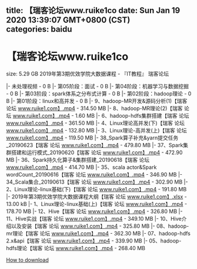
title: 【瑞客论坛www.ruike1co
date: Sun Jan 19 2020 13:39:07 GMT+0800 (CST)    
categories: baidu
---

# 【瑞客论坛www.ruike1co
size: 5.29 GB
 2019年第3期优效学院大数据课程 - 『IT教程』 瑞客论坛
 
|- 未处理视频 - 0 B
|- 第05阶段：面试 - 0 B
|- 第04阶段：机器学习与数据挖掘 - 0 B
|- 第03阶段：spark体系之分布式计算 - 0 B
|- 第02阶段：hadoop理论 - 0 B
|- 第01阶段：linux和高并发 - 0 B
|- 9、hadoop-MR开发&源码分析(1)【瑞客 论坛 www.ruike1.com】.mp4 - 314.50 MB
|- 8、hadoop-MR理论(2)【瑞客 论坛 www.ruike1.com】.mp4 - 1.60 MB
|- 6、hadoop-hdfs集群搭建【瑞客 论坛 www.ruike1.com】.mp4 - 361.50 MB
|- 4、Linux理论高并发(下)【瑞客 论坛 www.ruike1.com】.mp4 - 132.80 MB
|- 3、Linux理论-高并发(上)【瑞客 论坛 www.ruike1.com】.mp4 - 119.50 MB
|- 38_Spark算子补充&yarn提交任务_20190623【瑞客 论坛 www.ruike1.com】.mp4 - 479.80 MB
|- 37、Spark集群搭建和运行模式_20190620【瑞客 论坛 www.ruike1.com】.mp4 - 472.90 MB
|- 36、Spark持久化算子&集群搭建_20190618【瑞客 论坛 www.ruike1.com】.mp4 - 414.70 MB
|- 35、scala actor&Spark wordCount_20190616【瑞客 论坛 www.ruike1.com】.mp4 - 346.90 MB
|- 34_Scala集合_20190613【瑞客 论坛 www.ruike1.com】.mp4 - 302.90 MB
|- 2、Linux理论-linux基础(下)【瑞客 论坛 www.ruike1.com】.mp4 - 191.80 MB
|- 2019年第3期优效学院大数据课程大纲【瑞客 论坛 www.ruike1.com】.xlsx - 13.00 kB
|- 1、Linux理论-linux基础(上)【瑞客 论坛 www.ruike1.com】.mp4 - 178.70 MB
|- 12、Hive【瑞客 论坛 www.ruike1.com】.mp4 - 326.80 MB
|- 11、Hive实战【瑞客 论坛 www.ruike1.com】.mp4 - 349.10 MB
|- 10、Hive介绍以及安装【瑞客 论坛 www.ruike1.com】.mp4 - 325.80 MB
|- 08、hadoop-mr理论【瑞客 论坛 www.ruike1.com】.mp4 - 362.30 MB
|- 07、hadoop-hdfs 2.x&api【瑞客 论坛 www.ruike1.com】.mp4 - 339.90 MB
|- 05、hadoop-hdfs理论【瑞客 论坛 www.ruike1.com】.mp4 - 268.40 MB

[How to download](https://bpcam.bemobtrk.com/go/2ceec3aa-1ca2-46d6-b9ff-aaa5c184517c?jno=4665)